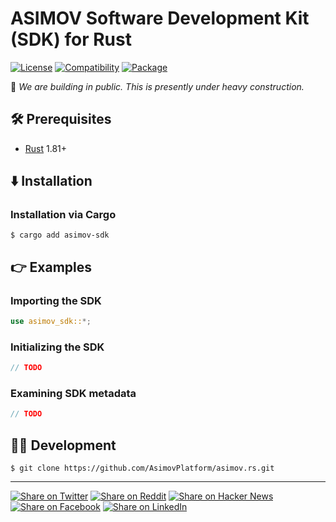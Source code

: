 # ASIMOV Software Development Kit (SDK) for Rust

[![License](https://img.shields.io/badge/license-Public%20Domain-blue.svg)](https://unlicense.org)
[![Compatibility](https://img.shields.io/badge/rust-1.81%2B-blue)](https://blog.rust-lang.org/2024/09/05/Rust-1.81.0.html)
[![Package](https://img.shields.io/crates/v/asimov-sdk)](https://crates.io/crates/asimov-sdk)

🚧 _We are building in public. This is presently under heavy construction._

## 🛠️ Prerequisites

- [Rust](https://rust-lang.org) 1.81+

## ⬇️ Installation

### Installation via Cargo

```console
$ cargo add asimov-sdk
```

## 👉 Examples

### Importing the SDK

```rust
use asimov_sdk::*;
```

### Initializing the SDK

```rust
// TODO
```

### Examining SDK metadata

```rust
// TODO
```

## 👨‍💻 Development

```console
$ git clone https://github.com/AsimovPlatform/asimov.rs.git
```

- - -

[![Share on Twitter](https://img.shields.io/badge/share%20on-twitter-03A9F4?logo=twitter)](https://twitter.com/share?url=https://github.com/AsimovPlatform/asimov.rs&text=Asimov%20Software%20Development%20Kit%20%28SDK%29%20for%20Rust)
[![Share on Reddit](https://img.shields.io/badge/share%20on-reddit-red?logo=reddit)](https://reddit.com/submit?url=https://github.com/AsimovPlatform/asimov.rs&title=Asimov%20Software%20Development%20Kit%20%28SDK%29%20for%20Rust)
[![Share on Hacker News](https://img.shields.io/badge/share%20on-hacker%20news-orange?logo=ycombinator)](https://news.ycombinator.com/submitlink?u=https://github.com/AsimovPlatform/asimov.rs&t=Asimov%20Software%20Development%20Kit%20%28SDK%29%20for%20Rust)
[![Share on Facebook](https://img.shields.io/badge/share%20on-facebook-1976D2?logo=facebook)](https://www.facebook.com/sharer/sharer.php?u=https://github.com/AsimovPlatform/asimov.rs)
[![Share on LinkedIn](https://img.shields.io/badge/share%20on-linkedin-3949AB?logo=linkedin)](https://www.linkedin.com/sharing/share-offsite/?url=https://github.com/AsimovPlatform/asimov.rs)
